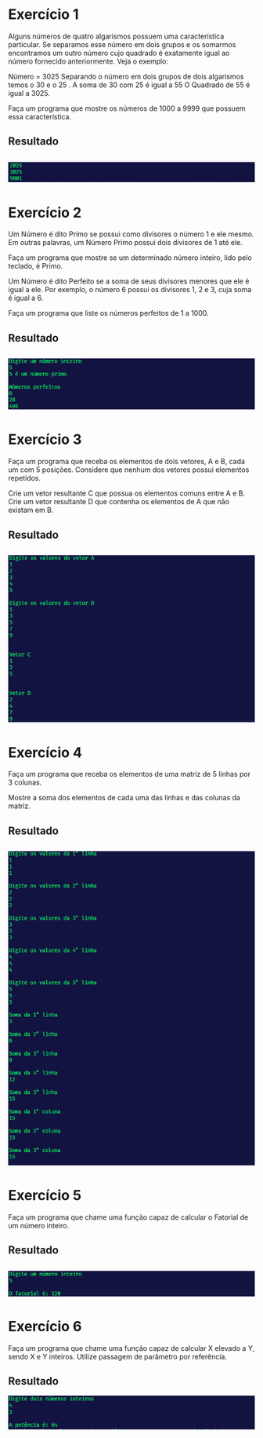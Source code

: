 # Exercício 1
Alguns números de quatro algarismos possuem uma característica particular. Se separamos 
esse número em dois grupos e os somarmos encontramos um outro número cujo quadrado 
é exatamente igual ao número fornecido anteriormente. Veja o exemplo:
 
Número = 3025 
Separando o número em dois grupos de dois algarismos temos o 30 e o 25 . 
A soma de 30 com 25 é igual a 55
O Quadrado de 55 é igual a 3025.
 
Faça um programa que mostre os números de 1000 a 9999 que possuem essa característica.

## Resultado
![Img](https://raw.githubusercontent.com/AED-PCO/lab-aed-pco-2022-2-S4M-RN0/main/relatorio/Lab1/Img/Ex1.png)
---

# Exercício 2
Um Número é dito Primo se possui como divisores o número 1 e ele mesmo. Em outras 
palavras, um Número Primo possui dois divisores de 1 até ele.

Faça um programa que mostre se um determinado número inteiro, lido pelo teclado, é 
Primo.

Um Número é dito Perfeito se a soma de seus divisores menores que ele é igual a ele. Por 
exemplo, o número 6 possui os  divisores 1, 2 e 3, cuja soma é igual a 6.

Faça um programa que liste os números perfeitos de 1 a 1000.

## Resultado
![Img](https://raw.githubusercontent.com/AED-PCO/lab-aed-pco-2022-2-S4M-RN0/main/relatorio/Lab1/Img/Ex2.png)
---

# Exercício 3
Faça um programa que receba os elementos de dois vetores, A e B, cada um com 5 posições. 
Considere que nenhum dos vetores possui elementos repetidos.

Crie um vetor resultante C que possua os elementos comuns entre A e B.
Crie um vetor resultante D que contenha os elementos de A que não existam em B.

## Resultado
![Img](https://raw.githubusercontent.com/AED-PCO/lab-aed-pco-2022-2-S4M-RN0/main/relatorio/Lab1/Img/Ex3.png)
---

# Exercício 4
Faça um programa que receba os elementos de uma matriz de 5 linhas por 3 colunas. 

Mostre a soma dos elementos de cada uma das linhas e das colunas da matriz.

## Resultado
![Img](https://raw.githubusercontent.com/AED-PCO/lab-aed-pco-2022-2-S4M-RN0/main/relatorio/Lab1/Img/Ex4.png)
---

# Exercício 5
Faça um programa que chame uma função capaz de calcular o Fatorial de um número inteiro.

## Resultado
![Img](https://raw.githubusercontent.com/AED-PCO/lab-aed-pco-2022-2-S4M-RN0/main/relatorio/Lab1/Img/Ex5.png)
---

# Exercício 6
Faça um programa que chame uma função capaz de calcular X elevado a Y, sendo X e Y inteiros.
Utilize passagem de parâmetro por referência.

## Resultado
![Img](https://raw.githubusercontent.com/AED-PCO/lab-aed-pco-2022-2-S4M-RN0/main/relatorio/Lab1/Img/Ex6.png)
